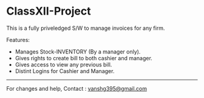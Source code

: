 # ClassXII-Project

This is a fully priveledged S/W to manage invoices for any firm.

Features:
<ul>
  <li> Manages Stock-INVENTORY (By a manager only).
  <li> Gives rights to create bill to both cashier and manager.
  <li> Gives access to view any previous bill.
  <li> Distint Logins for Cashier and Manager.
</ul>
<hr>
For changes and help, Contact : <a href="mailto:vanshg395@gmail.com?subject=Help%20for%20customising%20pyBills.">vanshg395@gmail.com</a>
